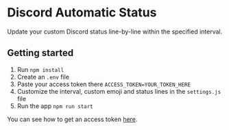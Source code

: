 # Discord Automatic Status
Update your custom Discord status line-by-line within the specified interval.

## Getting started
1. Run `npm install`
2. Create an `.env` file
3. Paste your access token there `ACCESS_TOKEN=YOUR_TOKEN_HERE`
4. Customize the interval, custom emoji and status lines in the `settings.js` file
5. Run the app `npm run start`

You can see how to get an access token [here](https://linuxhint.com/get-discord-token/).
